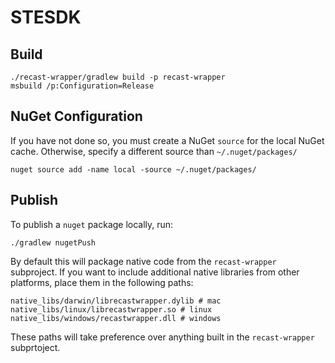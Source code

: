 # STESDK

## Build
```
./recast-wrapper/gradlew build -p recast-wrapper
msbuild /p:Configuration=Release
```

## NuGet Configuration
If you have not done so, you must create a NuGet `source` for the local NuGet cache. Otherwise, specify a different source than `~/.nuget/packages/`
```
nuget source add -name local -source ~/.nuget/packages/
```

## Publish
To publish a `nuget` package locally, run:

```
./gradlew nugetPush
```

By default this will package native code from the `recast-wrapper` subproject. If you want to include additional native libraries from other platforms, place them in the following paths:

```
native_libs/darwin/librecastwrapper.dylib # mac
native_libs/linux/librecastwrapper.so # linux
native_libs/windows/recastwrapper.dll # windows
```

These paths will take preference over anything built in the `recast-wrapper` subprtoject.